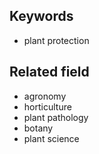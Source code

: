 ## Keywords

* plant protection


## Related field

* agronomy
* horticulture
* plant pathology
* botany
* plant science